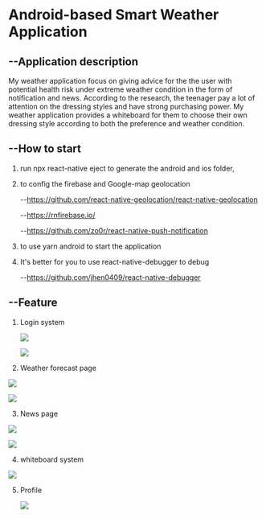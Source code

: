 # Android-based Smart Weather Application

## --Application description

My weather application focus on giving advice for the the user with potential health risk under extreme weather condition in the form of notification and news. According to the research, the teenager pay a lot of attention on the dressing styles and have strong purchasing power. My weather application provides a whiteboard for them to choose their own dressing style according to both the preference and weather condition. 

## --How to start

1. run npx react-native eject to generate the android and ios folder,

2. to config the firebase and Google-map geolocation

   --https://github.com/react-native-geolocation/react-native-geolocation

   --https://rnfirebase.io/

   --https://github.com/zo0r/react-native-push-notification

3. to use yarn android to start the application

4. It's better for you to use react-native-debugger to debug

   --https://github.com/jhen0409/react-native-debugger

## --Feature

1. Login system

   ![][login]

   ![][register]

2. Weather forecast page

![][weather]

![][map]

3. News page

![][news1]

![][news2]

4. whiteboard system

![][whiteboard]

5. Profile

   ![][profile]

[][whiteboard]

[login]: ./img/Googlesignin.png
[register]: ./img/register.png
[weather]: ./img/weather.png
[map]: ./img/map.png
[news1]: ./img/new1.png
[news2]: ./img/new2.png
[whiteboard]: ./img/whiteboard.png
[profile]: ./img/profile.png

